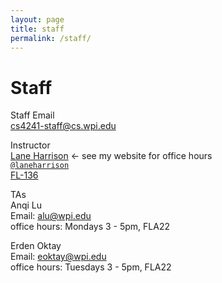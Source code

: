 ```yaml
---
layout: page
title: staff
permalink: /staff/
---
```


# Staff
Staff Email  
[cs4241-staff@cs.wpi.edu](mailto:cs4241-staff@cs.wpi.edu)

Instructor  
[Lane Harrison](http://web.cs.wpi.edu/~ltharrison/) <- see my website for office hours  
[`@laneharrison`](http://twitter.com/laneharrison/)  
[FL-136](http://myatlascms.com/map/?id=609&mrkIid=105239)  

TAs   
Anqi Lu  
Email: [alu@wpi.edu](mailto:alu@wpi.edu)   
office hours: Mondays 3 - 5pm, FLA22

Erden Oktay  
Email: [eoktay@wpi.edu](mailto:eoktay@wpi.edu)  
office hours: Tuesdays 3 - 5pm, FLA22  


